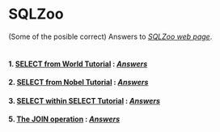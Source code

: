 # SQLZoo
(Some of the posible correct) Answers to [*SQLZoo web page*](https://sqlzoo.net/wiki/SQL_Tutorial).
<br></br>

#### 1. [SELECT from World Tutorial](https://sqlzoo.net/wiki/SELECT_from_WORLD_Tutorial) **:** [*Answers*](SELECT_from_WORLD_Tutorial_answers.md)

#### 2. [SELECT from Nobel Tutorial](https://sqlzoo.net/wiki/SELECT_from_Nobel_Tutorial) **:** [*Answers*](SELECT_from_Nobel_Tutorial_answers.md)

#### 3. [SELECT within SELECT Tutorial](https://sqlzoo.net/wiki/SELECT_within_SELECT_Tutorial) **:** [*Answers*](SELECT_within_SELECT_Tutorial_answers.md)

#### 5. [The JOIN operation](https://sqlzoo.net/wiki/The_JOIN_operation) **:** [*Answers*](The_JOIN_operation_answers.md)
